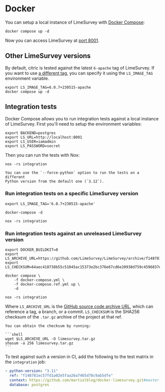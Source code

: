# Docker

You can setup a local instance of LimeSurvey with
[Docker Compose](https://docs.docker.com/compose/):

```shell
docker compose up -d
```

Now you can access LimeSurvey at [port 8001](http://localhost:8001/index.php/admin).

## Other LimeSurvey versions

By default, citric is tested against the latest `6-apache` tag of LimeSurvey.
If you want to use [a different tag](https://hub.docker.com/r/martialblog/limesurvey/tags),
you can specify it using the `LS_IMAGE_TAG` environment variable.

```shell
export LS_IMAGE_TAG=6.0.7+230515-apache
docker compose up -d
```

## Integration tests

Docker Compose allows you to run integration tests against a local instance of
LimeSurvey. First you'll need to setup the environment variables:

```shell
export BACKEND=postgres
export LS_URL=http://localhost:8001
export LS_USER=iamadmin
export LS_PASSWORD=secret
```

Then you can run the tests with Nox:

```shell
nox -rs integration
```

```{tip}
You can use the `--force-python` option to run the tests on a different
Python version from the default one (`3.12`).
```

### Run integration tests on a specific LimeSurvey version

```shell
export LS_IMAGE_TAG='6.0.7+230515-apache'

docker-compose -d

nox -rs integration
```

### Run integration tests against an unreleased LimeSurvey version

```shell
export DOCKER_BUILDKIT=0
export LS_ARCHIVE_URL=https://github.com/LimeSurvey/LimeSurvey/archive/f148781ec57fd1a02e5faa26a7465d78c9ab5dfe.tar.gz
export LS_CHECKSUM=64aec410738b55c51045ac15373e2bc376e67cd6e20938d759c4596837ef6154

docker compose \
    -f docker-compose.yml \
    -f docker-compose.ref.yml up \
    -d

nox -rs integration
```

Where `LS_ARCHIVE_URL` is the [GitHub source code archive URL](https://docs.github.com/en/repositories/working-with-files/using-files/downloading-source-code-archives#source-code-archive-urls), which can reference a tag, a branch, or a commit. `LS_CHECKSUM`
is the SHA256 checksum of the `.tar.gz` archive of the project at that ref.

````{tip}
You can obtain the checksum by running:

```shell
wget $LS_ARCHIVE_URL -O limesurvey.tar.gz
shasum -a 256 limesurvey.tar.gz
```
````

To test against such a version in CI, add the following to the test matrix in the `integration` job:

```yaml
- python-version: "3.11"
  ref: "f148781ec57fd1a02e5faa26a7465d78c9ab5dfe"
  context: https://github.com/martialblog/docker-limesurvey.git#master:6.0/apache
  database: postgres
```
